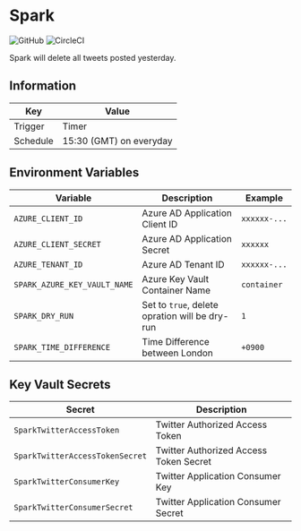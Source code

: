 # Spark

![GitHub](https://img.shields.io/github/license/Knockru/Spark.svg?style=flat-square)
![CircleCI](https://img.shields.io/circleci/build/github/Knockru/Spark.svg?style=flat-square)

Spark will delete all tweets posted yesterday.

## Information

| Key      | Value                   |
| -------- | ----------------------- |
| Trigger  | Timer                   |
| Schedule | 15:30 (GMT) on everyday |

## Environment Variables

| Variable                     | Description                                    | Example      |
| ---------------------------- | ---------------------------------------------- | ------------ |
| `AZURE_CLIENT_ID`            | Azure AD Application Client ID                 | `xxxxxx-...` |
| `AZURE_CLIENT_SECRET`        | Azure AD Application Secret                    | `xxxxxx`     |
| `AZURE_TENANT_ID`            | Azure AD Tenant ID                             | `xxxxxx-...` |
| `SPARK_AZURE_KEY_VAULT_NAME` | Azure Key Vault Container Name                 | `container`  |
| `SPARK_DRY_RUN`              | Set to `true`, delete opration will be dry-run | `1`          |
| `SPARK_TIME_DIFFERENCE`      | Time Difference between London                 | `+0900`      |

## Key Vault Secrets

| Secret                          | Description                            |
| ------------------------------- | -------------------------------------- |
| `SparkTwitterAccessToken`       | Twitter Authorized Access Token        |
| `SparkTwitterAccessTokenSecret` | Twitter Authorized Access Token Secret |
| `SparkTwitterConsumerKey`       | Twitter Application Consumer Key       |
| `SparkTwitterConsumerSecret`    | Twitter Application Consumer Secret    |
